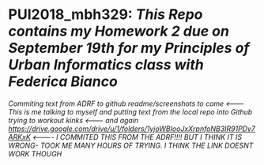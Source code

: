 # PUI2018_mbh329: <i>This Repo contains my Homework 2 due on September 19th for my Principles of Urban Informatics class with Federica Bianco <i>
Commiting text from ADRF to github readme/screenshots to come <--- <i> This is me talking to myself and putting text from the local repo into Github <i>
trying to workout kinks <--- <i> and again <i>
https://drive.google.com/drive/u/1/folders/1yjoWBIooJxXrpnfoNB3IR91PDv7ARKxK <---- <I> I COMMITED THIS FROM THE ADRF!!!! BUT I THINK IT IS WRONG- TOOK ME MANY HOURS OF TRYING. I THINK THE LINK DOESNT WORK THOUGH <i>


